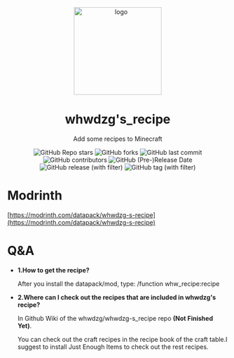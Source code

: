 <div align="center">
    <img align="center" src="https://raw.githubusercontent.com/whwdzg/whwdzg-s_recipe/main/pack.png" alt="logo" width="200">
    <h1 align="center">whwdzg's_recipe</h1>
    <p align="enter">Add some recipes to Minecraft</p>
    <img alt="GitHub Repo stars" src="https://img.shields.io/github/stars/whwdzg/whwdzg-s_recipe">
    <img alt="GitHub forks" src="https://img.shields.io/github/forks/whwdzg/whwdzg-s_recipe">
    <img alt="GitHub last commit" src="https://img.shields.io/github/last-commit/whwdzg/whwdzg-s_recipe">
    <img alt="GitHub contributors" src="https://img.shields.io/github/contributors/whwdzg/whwdzg-s_recipe">
    <img alt="GitHub (Pre-)Release Date" src="https://img.shields.io/github/release-date-pre/whwdzg/whwdzg-s_recipe">
    <img alt="GitHub release (with filter)" src="https://img.shields.io/github/v/release/whwdzg/whwdzg-s_recipe">
    <img alt="GitHub tag (with filter)" src="https://img.shields.io/github/v/tag/whwdzg/whwdzg-s_recipe">
    </br>
</div>

# Modrinth
[https://modrinth.com/datapack/whwdzg-s-recipe](https://modrinth.com/datapack/whwdzg-s-recipe)

# Q&A
- **1.How to get the recipe?**

  After you install the datapack/mod, type: /function whw_recipe:recipe

- **2.Where can I check out the recipes that are included in whwdzg's recipe?**

  In Github Wiki of the whwdzg/whwdzg-s_recipe repo
**(Not Finished Yet)**.
  
  You can check out the craft recipes in the recipe book of the craft table.I suggest to install Just Enough Items to check out the rest recipes.